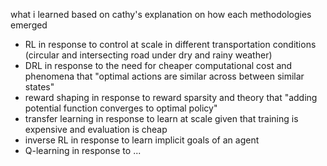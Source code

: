 what i learned based on cathy's explanation on how each methodologies emerged
- RL in response to control at scale in different transportation conditions (circular and intersecting road under dry and rainy weather)
- DRL in response to the need for cheaper computational cost and phenomena that "optimal actions are similar across between similar states"
- reward shaping in response to reward sparsity and theory that "adding potential function converges to optimal policy"
- transfer learning in response to learn at scale given that training is expensive and evaluation is cheap
- inverse RL in response to learn implicit goals of an agent
- Q-learning in response to ...